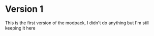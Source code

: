# Version 1

This is the first version of the modpack, I didn't do anything but I'm still keeping it here
